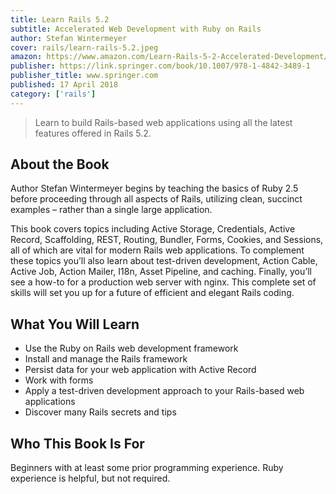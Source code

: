 ```yaml
---
title: Learn Rails 5.2
subtitle: Accelerated Web Development with Ruby on Rails 
author: Stefan Wintermeyer
cover: rails/learn-rails-5.2.jpeg
amazon: https://www.amazon.com/Learn-Rails-5-2-Accelerated-Development/dp/148423488X
publisher: https://link.springer.com/book/10.1007/978-1-4842-3489-1
publisher_title: www.springer.com 
published: 17 April 2018
category: ['rails']
---
```


> Learn to build Rails-based web applications using all the latest features offered in Rails 5.2. 

## About the Book

Author Stefan Wintermeyer begins by teaching the basics of Ruby 2.5 before proceeding through all aspects of Rails, utilizing clean, succinct examples – rather than a single large application.

This book covers topics including Active Storage, Credentials, Active Record, Scaffolding, REST, Routing, Bundler, Forms, Cookies, and Sessions, all of which are vital for modern Rails web applications. To complement these topics you’ll also learn about test-driven development, Action Cable, Active Job, Action Mailer, I18n, Asset Pipeline, and caching. Finally, you’ll see a how-to for a production web server with nginx. This complete set of skills will set you up for a future of efficient and elegant Rails coding.


## What You Will Learn

- Use the Ruby on Rails web development framework
- Install and manage the Rails framework
- Persist data for your web application with Active Record
- Work with forms
- Apply a test-driven development approach to your Rails-based web applications
- Discover many Rails secrets and tips

## Who This Book Is For

Beginners with at least some prior programming experience. Ruby experience is helpful, but not required.  
